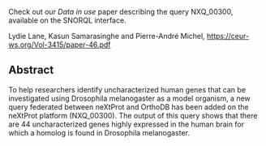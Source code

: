 Check out our *Data in use* paper describing the query NXQ_00300, available on the SNORQL interface.

Lydie Lane, Kasun Samarasinghe and Pierre-André Michel, https://ceur-ws.org/Vol-3415/paper-46.pdf

## Abstract 

To help researchers identify uncharacterized human genes that can be investigated using Drosophila melanogaster as a model organism, a new query federated
between neXtProt and OrthoDB has been added on the neXtProt platform (NXQ_00300). The output of this query shows that there are 44 uncharacterized genes
highly expressed in the human brain for which a homolog is found in Drosophila melanogaster.  
